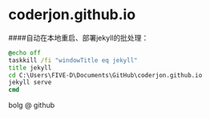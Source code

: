 coderjon.github.io
==================
####自动在本地重启、部署jekyll的批处理：
``` bat
@echo off
taskkill /fi "windowTitle eq jekyll"
title jekyll
cd C:\Users\FIVE-D\Documents\GitHub\coderjon.github.io
jekyll serve
cmd
```
bolg @ github
